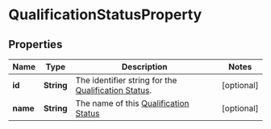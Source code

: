 

# QualificationStatusProperty


## Properties

| Name | Type | Description | Notes |
|------------ | ------------- | ------------- | -------------|
|**id** | **String** | The identifier string for the [Qualification Status](https://developers.intellihr.io/docs/v1/). |  [optional] |
|**name** | **String** | The name of this [Qualification Status](https://developers.intellihr.io/docs/v1/) |  [optional] |




